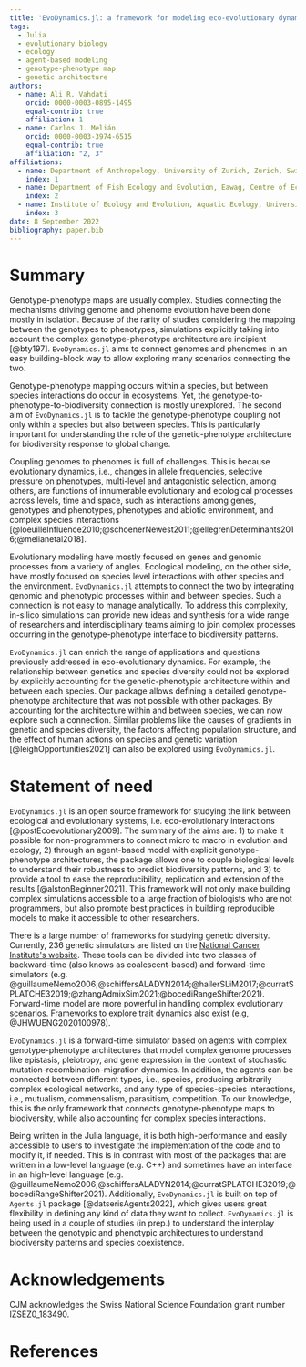```yaml
---
title: 'EvoDynamics.jl: a framework for modeling eco-evolutionary dynamics'
tags:
  - Julia
  - evolutionary biology
  - ecology
  - agent-based modeling
  - genotype-phenotype map
  - genetic architecture
authors:
  - name: Ali R. Vahdati
    orcid: 0000-0003-0895-1495
    equal-contrib: true
    affiliation: 1
  - name: Carlos J. Melián
    orcid: 0000-0003-3974-6515
    equal-contrib: true
    affiliation: "2, 3"
affiliations:
  - name: Department of Anthropology, University of Zurich, Zurich, Switzerland
    index: 1
  - name: Department of Fish Ecology and Evolution, Eawag, Centre of Ecology, Evolution and Biogeochemistry, Switzerland
    index: 2
  - name: Institute of Ecology and Evolution, Aquatic Ecology, University of Bern, Baltzerstrasse 6, CH-3012, Bern, Switzerland.
    index: 3
date: 8 September 2022
bibliography: paper.bib
---
```


# Summary

Genotype-phenotype maps are usually complex. Studies connecting the mechanisms driving genome and phenome evolution have been done mostly in isolation. Because of the rarity of studies considering the mapping between the genotypes to phenotypes, simulations explicitly taking into account the complex genotype-phenotype architecture are incipient [@bty197]. `EvoDynamics.jl` aims to connect genomes and phenomes in an easy building-block way to allow exploring many scenarios connecting the two.

Genotype-phenotype mapping occurs within a species, but between species interactions do occur in ecosystems. Yet, the genotype-to-phenotype-to-biodiversity connection is mostly unexplored. The second aim of `EvoDynamics.jl` is to tackle the genotype-phenotype coupling not only within a species but also between species. This is particularly important for understanding the role of the genetic-phenotype architecture for biodiversity response to global change. 

Coupling genomes to phenomes is full of challenges. This is because evolutionary dynamics, i.e., changes in allele frequencies, selective pressure on phenotypes, multi-level and antagonistic selection, among others, are functions of innumerable evolutionary and ecological processes across levels, time and space, such as interactions among genes, genotypes and phenotypes, phenotypes and abiotic environment, and complex species interactions [@loeuilleInfluence2010;@schoenerNewest2011;@ellegrenDeterminants2016;@melianetal2018].

Evolutionary modeling have mostly focused on genes and genomic processes from a variety of angles. Ecological modeling, on the other side, have mostly focused on species level interactions with other species and the environment. `EvoDynamics.jl` attempts to connect the two by integrating genomic and phenotypic processes within and between species. Such a connection is not easy to manage analytically. To address this complexity, in-silico simulations can provide new ideas and synthesis for a wide range of researchers and interdisciplinary teams aiming to join complex processes occurring in the genotype-phenotype interface to biodiversity patterns. 

`EvoDynamics.jl` can enrich the range of applications and questions previously addressed in eco-evolutionary dynamics. For example, the relationship between genetics and species diversity could not be explored by explicitly accounting for the genetic-phenotypic architecture within and between each species. Our package allows defining a detailed genotype-phenotype architecture that was not possible with other packages. By accounting for the architecture within and between species, we can now explore such a connection. Similar problems like the causes of gradients in genetic and species diversity, the factors affecting population structure, and the effect of human actions on species and genetic variation [@leighOpportunities2021] can also be explored using `EvoDynamics.jl`. 
 

# Statement of need

`EvoDynamics.jl` is an open source framework for studying the link between ecological and evolutionary systems, i.e. eco-evolutionary interactions [@postEcoevolutionary2009]. The summary of the aims are: 1) to make it possible for non-programmers to connect micro to macro in evolution and ecology, 2) through an agent-based model with explicit genotype-phenotype architectures, the package allows one to couple biological levels to understand their robustness to predict biodiversity patterns, and 3) to provide a tool to ease the reproducibility, replication and extension of the results [@alstonBeginner2021]. This framework will not only make building complex simulations accessible to a large fraction of biologists who are not programmers, but also promote best practices in building reproducible models to make it accessible to other researchers.

There is a large number of frameworks for studying genetic diversity. Currently, 236 genetic simulators are listed on the [National Cancer Institute's website](https://surveillance.cancer.gov/genetic-simulation-resources/packages/). These tools can be divided into two classes of backward-time (also knows as coalescent-based) and forward-time simulators (e.g. @guillaumeNemo2006;@schiffersALADYN2014;@hallerSLiM2017;@curratSPLATCHE32019;@zhangAdmixSim2021;@bocediRangeShifter2021). Forward-time model are more powerful in handling complex evolutionary scenarios. Frameworks to explore trait dynamics also exist (e.g, @JHWUENG2020100978). 

`EvoDynamics.jl` is a forward-time simulator based on agents with complex genotype-phenotype architectures that model complex genome processes like epistasis, pleiotropy, and gene expression in the context of stochastic mutation-recombination-migration dynamics. In addition, the agents can be connected between different types, i.e., species, producing arbitrarily complex ecological networks, and any type of species-species interactions, i.e., mutualism, commensalism, parasitism, competition. To our knowledge, this is the only framework that connects genotype-phenotype maps to biodiversity, while also accounting for complex species interactions.

Being written in the Julia language, it is both high-performance and easily accessible to users to investigate the implementation of the code and to modify it, if needed. This is in contrast with most of the packages that are written in a low-level language (e.g. C++) and sometimes have an interface in an high-level language (e.g. @guillaumeNemo2006;@schiffersALADYN2014;@curratSPLATCHE32019;@bocediRangeShifter2021). Additionally, `EvoDynamics.jl` is built on top of `Agents.jl` package [@datserisAgents2022], which gives users great flexibility in defining any kind of data they want to collect. `EvoDynamics.jl` is being used in a couple of studies (in prep.) to understand the interplay between the genotypic and phenotypic architectures to understand biodiversity patterns and species coexistence.

# Acknowledgements

CJM acknowledges the Swiss National Science Foundation grant number IZSEZ0_183490.

# References

